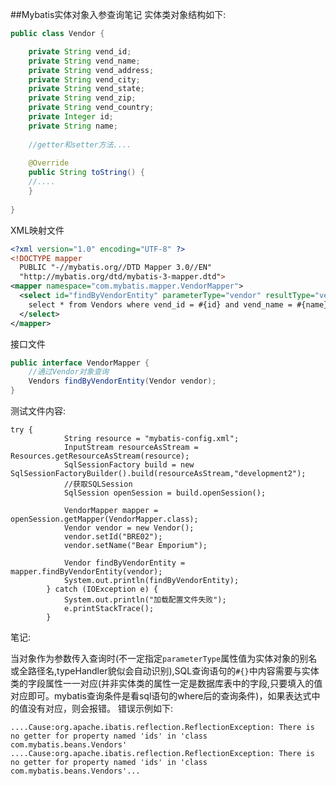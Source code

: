 ##Mybatis实体对象入参查询笔记
实体类对象结构如下:

```java
public class Vendor {

	private String vend_id;
	private String vend_name;
	private String vend_address;
	private String vend_city;
	private String vend_state;
	private String vend_zip;
	private String vend_country;
	private Integer id;
	private String name;
	
	//getter和setter方法....
	
	@Override
	public String toString() {
	//....
	}
	
}
```

XML映射文件

```xml
<?xml version="1.0" encoding="UTF-8" ?>
<!DOCTYPE mapper
  PUBLIC "-//mybatis.org//DTD Mapper 3.0//EN"
  "http://mybatis.org/dtd/mybatis-3-mapper.dtd">
<mapper namespace="com.mybatis.mapper.VendorMapper">  
  <select id="findByVendorEntity" parameterType="vendor" resultType="vendor">
  	select * from Vendors where vend_id = #{id} and vend_name = #{name}
  </select>
</mapper>
```

接口文件

```java
public interface VendorMapper {
	//通过Vendor对象查询
	Vendors findByVendorEntity(Vendor vendor);
}
```

测试文件内容:

```
try {
			String resource = "mybatis-config.xml";
			InputStream resourceAsStream = Resources.getResourceAsStream(resource);
			SqlSessionFactory build = new SqlSessionFactoryBuilder().build(resourceAsStream,"development2");
			//获取SQLSession
			SqlSession openSession = build.openSession();
			
			VendorMapper mapper = openSession.getMapper(VendorMapper.class);
			Vendor vendor = new Vendor();
			vendor.setId("BRE02");
			vendor.setName("Bear Emporium");
			
			Vendor findByVendorEntity = mapper.findByVendorEntity(vendor);
			System.out.println(findByVendorEntity);
		} catch (IOException e) {
			System.out.println("加载配置文件失败");
			e.printStackTrace();
		}
```

笔记:

当对象作为参数传入查询时(不一定指定`parameterType`属性值为实体对象的别名或全路径名,typeHandler貌似会自动识别),SQL查询语句的`#{}`中内容需要与实体类的字段属性一一对应(并非实体类的属性一定是数据库表中的字段,只要填入的值对应即可。mybatis查询条件是看sql语句的where后的查询条件)，如果表达式中的值没有对应，则会报错。
错误示例如下:

`....Cause:org.apache.ibatis.reflection.ReflectionException: There is no getter for property named 'ids' in 'class com.mybatis.beans.Vendors'
....Cause:org.apache.ibatis.reflection.ReflectionException: There is no getter for property named 'ids' in 'class com.mybatis.beans.Vendors'...`
